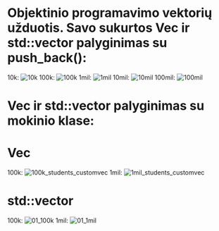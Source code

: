# Objektinio programavimo vektorių užduotis. Savo sukurtos Vec ir std::vector palyginimas su push_back():
10k:
![10k](https://user-images.githubusercontent.com/38924118/119932328-bb612f80-bf8b-11eb-9983-6c5d6790d92a.PNG)
100k:
![100k](https://user-images.githubusercontent.com/38924118/119932352-ccaa3c00-bf8b-11eb-94fb-b2cd637d4d94.PNG)
1mil:
![1mil](https://user-images.githubusercontent.com/38924118/119932362-d2078680-bf8b-11eb-85eb-0703e361bd1a.PNG)
10mil:
![10mil](https://user-images.githubusercontent.com/38924118/119932370-d469e080-bf8b-11eb-90d9-4ee8ee9d63ae.PNG)
100mil:
![100mil](https://user-images.githubusercontent.com/38924118/119932374-d764d100-bf8b-11eb-9673-5e4aa9fbbfe5.PNG)

# Vec ir std::vector palyginimas su mokinio klase:

# Vec
100k:
![100k_students_customvec](https://user-images.githubusercontent.com/38924118/119933355-9de09580-bf8c-11eb-8c7f-a0ed3b961d1a.PNG)
1mil:
![1mil_students_customvec](https://user-images.githubusercontent.com/38924118/119933363-a0db8600-bf8c-11eb-8604-f28ba5241b1a.PNG)

# std::vector
100k:
![01_100k](https://user-images.githubusercontent.com/38924118/119933410-b8b30a00-bf8c-11eb-9da3-bca8e0b684bf.PNG)
1mil:
![01_1mil](https://user-images.githubusercontent.com/38924118/119933415-bbadfa80-bf8c-11eb-8824-3f3adb0440d1.PNG)
